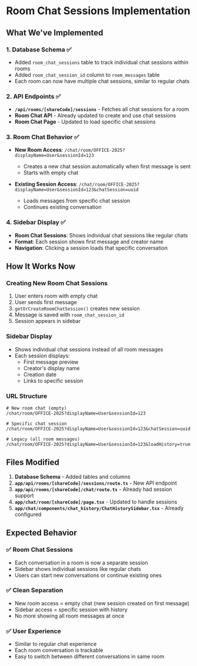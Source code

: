 # Room Chat Sessions Implementation

## What We've Implemented

### 1. Database Schema ✅
- Added `room_chat_sessions` table to track individual chat sessions within rooms
- Added `room_chat_session_id` column to `room_messages` table
- Each room can now have multiple chat sessions, similar to regular chats

### 2. API Endpoints ✅
- **`/api/rooms/[shareCode]/sessions`** - Fetches all chat sessions for a room
- **Room Chat API** - Already updated to create and use chat sessions
- **Room Chat Page** - Updated to load specific chat sessions

### 3. Room Chat Behavior ✅
- **New Room Access**: `/chat/room/OFFICE-2025?displayName=User&sessionId=123`
  - Creates a new chat session automatically when first message is sent
  - Starts with empty chat
  
- **Existing Session Access**: `/chat/room/OFFICE-2025?displayName=User&sessionId=123&chatSession=uuid`
  - Loads messages from specific chat session
  - Continues existing conversation

### 4. Sidebar Display ✅
- **Room Chat Sessions**: Shows individual chat sessions like regular chats
- **Format**: Each session shows first message and creator name
- **Navigation**: Clicking a session loads that specific conversation

## How It Works Now

### Creating New Room Chat Sessions
1. User enters room with empty chat
2. User sends first message
3. `getOrCreateRoomChatSession()` creates new session
4. Message is saved with `room_chat_session_id`
5. Session appears in sidebar

### Sidebar Display
- Shows individual chat sessions instead of all room messages
- Each session displays:
  - First message preview
  - Creator's display name  
  - Creation date
  - Links to specific session

### URL Structure
```
# New room chat (empty)
/chat/room/OFFICE-2025?displayName=User&sessionId=123

# Specific chat session
/chat/room/OFFICE-2025?displayName=User&sessionId=123&chatSession=uuid

# Legacy (all room messages)
/chat/room/OFFICE-2025?displayName=User&sessionId=123&loadHistory=true
```

## Files Modified

1. **Database Schema** - Added tables and columns
2. **`app/api/rooms/[shareCode]/sessions/route.ts`** - New API endpoint
3. **`app/api/rooms/[shareCode]/chat/route.ts`** - Already had session support
4. **`app/chat/room/[shareCode]/page.tsx`** - Updated to handle sessions
5. **`app/chat/components/chat_history/ChatHistorySidebar.tsx`** - Already configured

## Expected Behavior

### ✅ Room Chat Sessions
- Each conversation in a room is now a separate session
- Sidebar shows individual sessions like regular chats
- Users can start new conversations or continue existing ones

### ✅ Clean Separation
- New room access = empty chat (new session created on first message)
- Sidebar access = specific session with history
- No more showing all room messages at once

### ✅ User Experience
- Similar to regular chat experience
- Each room conversation is trackable
- Easy to switch between different conversations in same room